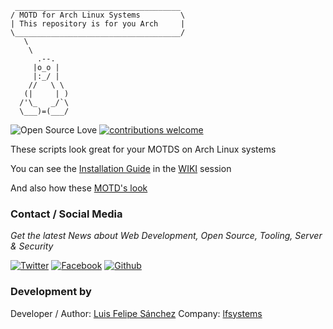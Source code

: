      _____________________________________
    / MOTD for Arch Linux Systems         \
    | This repository is for you Arch     |
    \_____________________________________/
       \
        \
          .--.
         |o_o |
         |:_/ |
        //   \ \
       (|     | )
      /'\_   _/`\
      \___)=(___/
	
![Open Source Love](https://badges.frapsoft.com/os/v1/open-source.svg?v=103)
[![contributions welcome](https://img.shields.io/badge/contributions-welcome-brightgreen.svg?style=flat)](https://github.com/lfelipe1501/Atomic-Yakuake/issues)

These scripts look great for your MOTDS on Arch Linux systems

You can see the [Installation Guide](https://github.com/lfelipe1501/Arch-MOTD/wiki/Installation-Guide) in the [WIKI](https://github.com/lfelipe1501/Arch-MOTD/wiki) session

And also how these [MOTD's look](https://github.com/lfelipe1501/Arch-MOTD/wiki/MOTD-captures)

### Contact / Social Media

*Get the latest News about Web Development, Open Source, Tooling, Server & Security*

[![Twitter](https://github.frapsoft.com/social/twitter.png)](https://twitter.com/lfelipe1501)
[![Facebook](https://github.frapsoft.com/social/facebook.png)](https://www.facebook.com/lfelipe1501)
[![Github](https://github.frapsoft.com/social/github.png)](https://github.com/lfelipe1501)

### Development by

Developer / Author: [Luis Felipe Sánchez](https://github.com/lfelipe1501)
Company: [lfsystems](https://www.lfsystems.xyz)
